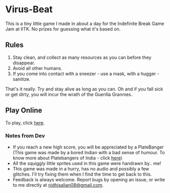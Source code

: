 # Virus-Beat
This is a tiny little game I made in about a day for the Indefinite Break Game Jam at IITK.
No prizes for guessing what it's based on.

## Rules
1. Stay clean, and collect as many resources as you can before they disappear.
2. Avoid all other humans.
3. If you come into contact with a sneezer - use a mask, with a hugger - sanitize.

That's it really. Try and stay alive as long as you can.
Oh and if you fall sick or get dirty, you will incur the wrath of the Guerilla Grannies.

## Play Online

To play, click [here](https://nidhisalian.github.io/Virus-Beat/).



### Notes from Dev
- If you reach a new high score, you will be appreciated by a PlateBanger
(This game was made by a bored Indian with a bad sense of humour.  To know more about Platebangers of India - click [here]())
- All the squiggly little sprites used in this game were handrawn by.. me!
- This game was made in a hurry, has no audio and possibly a few glitches. I'll try fixing them when I find the time to get back to this. 
- Feedback is always welcome. Report bugs by opening an issue, or write to me directly at nidhisalian08@gmail.com.


